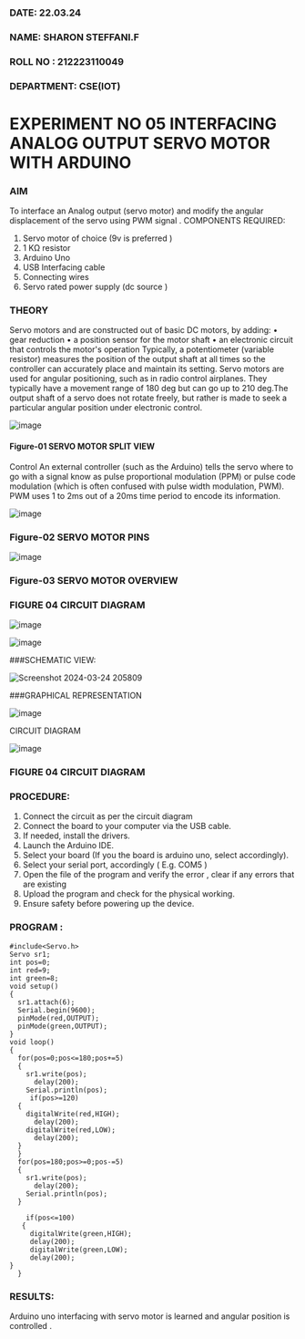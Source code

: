 ###  DATE: 22.03.24

###  NAME: SHARON STEFFANI.F
###  ROLL NO : 212223110049
###  DEPARTMENT: CSE(IOT)


# EXPERIMENT NO 05 INTERFACING ANALOG OUTPUT SERVO MOTOR WITH ARDUINO

### AIM
To interface an Analog output (servo motor) and modify the angular displacement of the servo using PWM signal .
COMPONENTS REQUIRED:
1.	Servo motor of choice (9v is preferred )
2.	1 KΩ resistor 
3.	Arduino Uno 
4.	USB Interfacing cable 
5.	Connecting wires 
6.	Servo rated power supply (dc source )


### THEORY
Servo motors and are constructed out of basic DC motors, by adding:
•	 gear reduction
•	 a position sensor for the motor shaft
•	 an electronic circuit that controls the motor's operation
Typically, a potentiometer (variable resistor) measures the position of the output shaft at all times so the controller can accurately place and maintain its setting.
Servo motors are used for angular positioning, such as in radio control airplanes.  They typically have a movement range of 180 deg but can go up to 210 deg.The output shaft of a servo does not rotate freely, but rather is made to seek a particular angular position under electronic control. 


![image](https://user-images.githubusercontent.com/36288975/163544439-1f477927-fcd4-42f0-9ce4-c863fdbf1210.png)



#### Figure-01 SERVO MOTOR SPLIT VIEW 
Control 
An external controller (such as the Arduino) tells the servo where to go with a signal know as pulse proportional modulation (PPM) or pulse code modulation (which is often confused with pulse width modulation, PWM). PWM uses 1 to 2ms out of a 20ms time period to encode its information.
 
 
 ![image](https://user-images.githubusercontent.com/36288975/163544482-3027136f-7135-4f3d-a23f-8dc2fe04194d.png)

### Figure-02 SERVO MOTOR PINS

 ![image](https://user-images.githubusercontent.com/36288975/163544513-ca497421-e6ba-4f91-871f-5cfba77f22a8.png)


### Figure-03 SERVO MOTOR OVERVIEW 

### FIGURE 04 CIRCUIT DIAGRAM

 ![image](https://github.com/Sharonsteffani2005/EXPERIMENT-NO--05-INTERFACING-ANALOG-OUTPUT-SERVO-MOTOR-WITH-ARDUINO-/assets/144979934/88811b49-7b70-499d-b1e0-fde5278c668d)


![image](https://github.com/Sharonsteffani2005/EXPERIMENT-NO--05-INTERFACING-ANALOG-OUTPUT-SERVO-MOTOR-WITH-ARDUINO-/assets/144979934/d7d610c6-0cd4-4792-a1da-7f03a4732959)

 
###SCHEMATIC VIEW:

![Screenshot 2024-03-24 205809](https://github.com/Sharonsteffani2005/EXPERIMENT-NO--05-INTERFACING-ANALOG-OUTPUT-SERVO-MOTOR-WITH-ARDUINO-/assets/144979934/d0c80472-82f7-4af5-9af4-bc1396d8c5be)

###GRAPHICAL REPRESENTATION

![image](https://github.com/Sharonsteffani2005/EXPERIMENT-NO--05-INTERFACING-ANALOG-OUTPUT-SERVO-MOTOR-WITH-ARDUINO-/assets/144979934/3478c93c-f273-4d66-bcf3-ba231a5cbdeb)


CIRCUIT DIAGRAM
 
 
 ![image](https://user-images.githubusercontent.com/36288975/163544618-6eb8a7b5-7f1a-428a-8d9f-fd899b145efb.png)

### FIGURE 04 CIRCUIT DIAGRAM

### PROCEDURE:
1.	Connect the circuit as per the circuit diagram 
2.	Connect the board to your computer via the USB cable.
3.	If needed, install the drivers.
4.	Launch the Arduino IDE.
5.	Select your board (If you the board is arduino uno, select accordingly).
6.	Select your serial port, accordingly ( E.g. COM5 )
7.	Open the file of the program  and verify the error , clear if any errors that are existing 
8.	Upload the program and check for the physical working. 
9.	Ensure safety before powering up the device.


### PROGRAM :
```
#include<Servo.h>
Servo sr1;
int pos=0;
int red=9;
int green=8;
void setup()
{
  sr1.attach(6);
  Serial.begin(9600);
  pinMode(red,OUTPUT);
  pinMode(green,OUTPUT);
}
void loop()
{
  for(pos=0;pos<=180;pos+=5)
  {
    sr1.write(pos);
      delay(200);
    Serial.println(pos);
     if(pos>=120)
  {
    digitalWrite(red,HIGH);
      delay(200);
    digitalWrite(red,LOW);
      delay(200);
  }
  }
  for(pos=180;pos>=0;pos-=5)
  {
    sr1.write(pos);
      delay(200);
    Serial.println(pos);
  }

    if(pos<=100)
   {
     digitalWrite(green,HIGH);
     delay(200);
     digitalWrite(green,LOW);
     delay(200);
}
  }
```

### RESULTS: 
Arduino uno interfacing with servo motor is learned and angular position is controlled .
